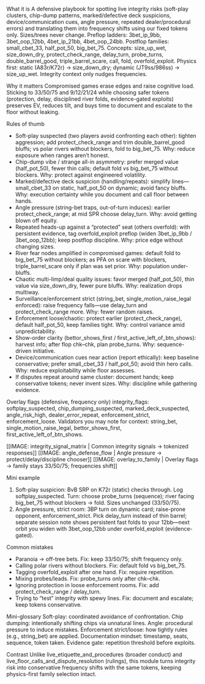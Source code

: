 What it is
A defensive playbook for spotting live integrity risks (soft-play clusters, chip-dump patterns, marked/defective deck suspicions, device/communication cues, angle pressure, repeated dealer/procedural errors) and translating them into frequency shifts using our fixed tokens only. Sizes/trees never change. Preflop ladders: 3bet_ip_9bb, 3bet_oop_12bb, 4bet_ip_21bb, 4bet_oop_24bb. Postflop families: small_cbet_33, half_pot_50, big_bet_75. Concepts: size_up_wet, size_down_dry, protect_check_range, delay_turn, probe_turns, double_barrel_good, triple_barrel_scare, call, fold, overfold_exploit. Physics first: static (A83r/K72r) → size_down_dry; dynamic (JT9ss/986ss) → size_up_wet. Integrity context only nudges frequencies.

Why it matters
Compromised games erase edges and raise cognitive load. Sticking to 33/50/75 and 9/12/21/24 while choosing safer tokens (protection, delay, disciplined river folds, evidence-gated exploits) preserves EV, reduces tilt, and buys time to document and escalate to the floor without leaking.

Rules of thumb
- Soft-play suspected (two players avoid confronting each other): tighten aggression; add protect_check_range and trim double_barrel_good bluffs; vs polar rivers without blockers, fold to big_bet_75. Why: reduce exposure when ranges aren’t honest.
- Chip-dump vibe / strange all-in asymmetry: prefer merged value (half_pot_50), fewer thin calls; default fold vs big_bet_75 without blockers. Why: protect against engineered volatility.
- Marked/defective deck suspicion (handling/repeats): simplify lines—small_cbet_33 on static, half_pot_50 on dynamic; avoid fancy bluffs. Why: execution certainty while you document and call floor between hands.
- Angle pressure (string-bet traps, out-of-turn induces): earlier protect_check_range; at mid SPR choose delay_turn. Why: avoid getting blown off equity.
- Repeated heads-up against a “protected” seat (others overfold): with persistent evidence, tag overfold_exploit preflop (widen 3bet_ip_9bb / 3bet_oop_12bb); keep postflop discipline. Why: price edge without changing sizes.
- River fear nodes amplified in compromised games: default fold to big_bet_75 without blockers; as PFA on scare with blockers, triple_barrel_scare only if plan was set prior. Why: population under-bluffs.
- Chaotic multi-limp/deal quality issues: favor merged (half_pot_50), thin value via size_down_dry, fewer pure bluffs. Why: realization drops multiway.
- Surveillance/enforcement strict (string_bet, single_motion_raise_legal enforced): raise frequency falls—use delay_turn and protect_check_range more. Why: fewer random raises.
- Enforcement loose/chaotic: protect earlier (protect_check_range), default half_pot_50, keep families tight. Why: control variance amid unpredictability.
- Show-order clarity (bettor_shows_first / first_active_left_of_btn_shows): harvest info; after flop chk–chk, plan probe_turns. Why: sequence-driven initiative.
- Device/communication cues near action (report ethically): keep baseline conservative; prefer small_cbet_33 / half_pot_50; avoid thin hero calls. Why: reduce exploitability while floor assesses.
- If disputes repeat around same cluster: document hands; keep conservative tokens; never invent sizes. Why: discipline while gathering evidence.

Overlay flags (defensive, frequency only)
integrity_flags: softplay_suspected, chip_dumping_suspected, marked_deck_suspected, angle_risk_high, dealer_error_repeat, enforcement_strict, enforcement_loose.
Validators you may note for context: string_bet, single_motion_raise_legal, bettor_shows_first, first_active_left_of_btn_shows.

[[IMAGE: integrity_signal_matrix | Common integrity signals -> tokenized responses]]
[[IMAGE: angle_defense_flow | Angle pressure -> protect/delay/discipline chooser]]
[[IMAGE: overlay_to_family | Overlay flags -> family stays 33/50/75; frequencies shift]]

Mini example
1) Soft-play suspicion: BvB SRP on K72r (static) checks through. Log softplay_suspected. Turn: choose probe_turns (sequence); river facing big_bet_75 without blockers → fold. Sizes unchanged (33/50/75).
2) Angle pressure, strict room: 3BP turn on dynamic card; raise-prone opponent, enforcement_strict. Pick delay_turn instead of thin barrel; separate session note shows persistent fast folds to your 12bb—next orbit you widen with 3bet_oop_12bb under overfold_exploit (evidence-gated).

Common mistakes
- Paranoia → off-tree bets. Fix: keep 33/50/75; shift frequency only.
- Calling polar rivers without blockers. Fix: default fold vs big_bet_75.
- Tagging overfold_exploit after one hand. Fix: require repetition.
- Mixing probes/leads. Fix: probe_turns only after chk–chk.
- Ignoring protection in loose enforcement rooms. Fix: add protect_check_range / delay_turn.
- Trying to “test” integrity with spewy lines. Fix: document and escalate; keep tokens conservative.

Mini-glossary
Soft-play: coordinated avoidance of confrontation.
Chip dumping: intentionally shifting chips via unnatural lines.
Angle: procedural pressure to induce mistakes.
Enforcement strict/loose: how tightly rules (e.g., string_bet) are applied.
Documentation mindset: timestamp, seats, sequence, token taken.
Evidence gate: repetition threshold before exploits.

Contrast
Unlike live_etiquette_and_procedures (broader conduct) and live_floor_calls_and_dispute_resolution (rulings), this module turns integrity risk into conservative frequency shifts with the same tokens, keeping physics-first family selection intact.
